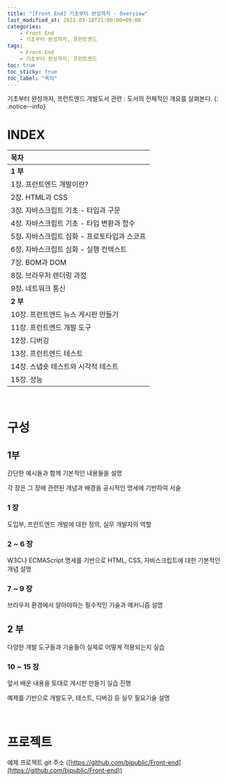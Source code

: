 ```yaml
---
title: "[Front End] 기초부터 완성까지 - Overview"
last_modified_at: 2022-03-18T21:00:00+09:00
categories:
    - Front End
    - 기초부터 완성까지, 프런트엔드
tags:
    - Front End
    - 기초부터 완성까지, 프런트엔드
toc: true
toc_sticky: true
toc_label: "목차"
---
```


기초부터 완성까지, 프런트엔드 개발도서 관련 : 도서의 전체적인 개요를 살펴본다.
{: .notice--info}

# INDEX

| 목차                         |
|:---------------------------|
| **1 부**                    |
| 1장. 프런트엔드 개발이란?            |
| 2장. HTML과 CSS              |
| 3장. 자바스크립트 기초 - 타입과 구문     |
| 4장. 자바스크립트 기초 - 타입 변환과 함수  |
| 5장. 자바스크립트 심화 - 프로토타입과 스코프 |
| 6장. 자바스크립트 심화 - 실행 컨텍스트    |
| 7장. BOM과 DOM               |
| 8장. 브라우저 렌더링 과정            |
| 9장. 네트워크 통신                |
| **2 부**                    |
| 10장. 프런트엔드 뉴스 게시판 만들기      |
| 11장. 프런트엔드 개발 도구           |
| 12장. 디버깅                   |
| 13장. 프런트엔드 테스트             |
| 14장. 스냅숏 테스트와 시각적 테스트      |
| 15장. 성능                    |


<br/>

# 구성

## 1부

간단한 예시들과 함께 기본적인 내용들을 설명

각 장은 그 장에 관련된 개념과 배경을 공시적인 명세에 기반하여 서술

### 1 장
도입부, 프런트엔드 개발에 대한 정의, 실무 개발자의 역할

### 2 ~ 6 장 
W3C나 ECMAScript 명세를 기반으로 HTML, CSS, 자바스크립트에 대한 기본적인 개념 설명

### 7 ~ 9 장
브라우저 환경에서 알아야하는 필수적인 기술과 메커니즘 설명

## 2 부

다양한 개발 도구들과 기술들이 실제로 어떻게 적용되는지 실습

### 10 ~ 15 장
앞서 배운 내용을 토대로 게시판 만들기 실습 진행

예제를 기반으로 개발도구, 테스트, 디버깅 등 실무 필요기술 설명

<br/>

# 프로젝트

예제 프로젝트 git 주소 ([https://github.com/bjpublic/Front-end](https://github.com/bjpublic/Front-end))